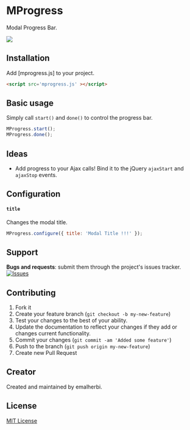 MProgress
=========

Modal Progress Bar.

<img src="https://raw.githubusercontent.com/emalherbi/MProgress/master/site/img/mprogress.png">

Installation
------------

Add [mprogress.js] to your project.

```html
<script src='mprogress.js' ></script>
```

Basic usage
-----------

Simply call `start()` and `done()` to control the progress bar.

~~~ js
MProgress.start();
MProgress.done();
~~~

Ideas
-----

* Add progress to your Ajax calls! Bind it to the jQuery `ajaxStart` and
`ajaxStop` events.

Configuration
-------------

#### `title`
Changes the modal title.

~~~ js
MProgress.configure({ title: 'Modal Title !!!' });
~~~

Support
-------

__Bugs and requests__: submit them through the project's issues tracker.<br>
[![Issues](http://img.shields.io/github/issues/emalherbi/MProgress.svg)]( https://github.com/emalherbi/mprogress/issues)

Contributing
-------

1. Fork it
2. Create your feature branch (`git checkout -b my-new-feature`)
3. Test your changes to the best of your ability.
4. Update the documentation to reflect your changes if they add or changes current functionality.
5. Commit your changes (`git commit -am 'Added some feature'`)
6. Push to the branch (`git push origin my-new-feature`)
7. Create new Pull Request

Creator
-------

Created and maintained by emalherbi.


License
-------

[MIT License](http://en.wikipedia.org/wiki/MIT_License)
